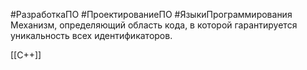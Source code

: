 #РазработкаПО #ПроектированиеПО #ЯзыкиПрограммирования
Механизм, определяющий область кода, в которой гарантируется уникальность всех идентификаторов.

[[C++]]